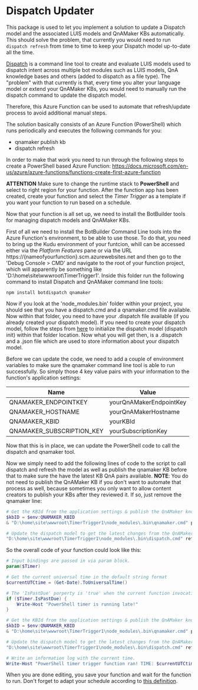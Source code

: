 # Dispatch Updater

This package is used to let you implement a solution to update a Dispatch model and the associated LUIS models and QnAMaker KBs automatically. This should solve the problem, that currently you would need to run `dispatch refresh` from time to time to keep your Dispatch model up-to-date all the time.

[Dispatch](https://github.com/Microsoft/botbuilder-tools/tree/master/packages/Dispatch) is a command line tool to create and evaluate LUIS models used to dispatch intent across multiple bot modules such as LUIS models, QnA knowledge bases and others (added to dispatch as a file type).
The "problem" with that currently is that, every time you alter your language model or extend your QnAMaker KBs, you would need to manually run the dispatch command to update the dispatch model.

Therefore, this Azure Function can be used to automate that refresh/update process to avoid additional manual steps.

The solution basically consists of an Azure Function (PowerShell) which runs periodically and executes the following commands for you:
* qnamaker publish kb
* dispatch refresh

In order to make that work you need to run through the following steps to create a PowerShell based Azure Function:
https://docs.microsoft.com/en-us/azure/azure-functions/functions-create-first-azure-function

__ATTENTION__ Make sure to change the runtime stack to **PowerShell** and select to right region for your function. After the function app has been created, create your function and select the *Timer Trigger* as a template if you want your function to run based on a schedule.

Now that your function is all set up, we need to install the BotBuilder tools for managing dispatch models and QnAMaker KBs.

First of all we need to install the BotBuilder Command Line tools into the Azure Function's environment, to be able to use those.
To do that, you need to bring up the Kudu environment of your funtcion, whill can be accessed either via the *Platform Features* pane or via the URL https://{nameofyourfunction}.scm.azurewebsites.net and then go to the 'Debug Console > CMD' and navigate to the root of your function project, which will apparently be something like 'D:\home\site\wwwroot\TimerTrigger1'. Inside this folder run the following command to install Dispatch and QnAMaker command line tools:

`npm install botdispatch qnamaker`

Now if you look at the 'node_modules\.bin' folder within your project, you should see that you have a dispatch.cmd and a qnamaker.cmd file available. Now within that folder, you need to have your .dispatch file available (if you already created your dispatch model). If you need to create your dispatch model, follow the steps from [here](https://github.com/Microsoft/botbuilder-tools/tree/master/packages/Dispatch#usage) to initialize the dispatch model (dispatch init) within that folder location. Now what you will get then, is a .dispatch and a .json file which are used to store information about your dispatch model.

Before we can update the code, we need to add a couple of environment variables to make sure the qnamaker command line tool is able to run successfully. So simply those 4 key value pairs with your information to the function's application settings:

| Name  | Value |
| ------------- | ------------- |
| QNAMAKER_ENDPOINTKEY  | yourQnAMakerEndpointKey  |
| QNAMAKER_HOSTNAME  | yourQnAMakerHostname  |
| QNAMAKER_KBID   | yourKBId   |
| QNAMAKER_SUBSCRIPTION_KEY   | yourSubscriptionKey   |

Now that this is in place, we can update the PowerShell code to call the dispatch and qnamaker tool.

Now we simply need to add the following lines of code to the script to call dispatch and refresh the model as well as publish the qnamaker KB before that to make sure the have the latest KB QnA pairs available. __NOTE__: You do not need to publish the QnAMaker KB if you don't want to automate that process as well, because sometimes you only want to allow content creators to publish your KBs after they reviewed it. If so, just remove the qnamaker line:

```powershell
# Get the KBId from the application settings & publish the QnAMaker knowledgebase
$kbID = $env:QNAMAKER_KBID
& "D:\home\site\wwwroot\TimerTrigger1\node_modules\.bin\qnamaker.cmd" publish kb --kbId $kbID

# Update the dispatch model to get the latest changes from the QnAMaker KBs
"D:\home\site\wwwroot\TimerTrigger1\node_modules\.bin\dispatch.cmd" refresh
```

So the overall code of your function could look like this:
```powershell
# Input bindings are passed in via param block.
param($Timer)

# Get the current universal time in the default string format
$currentUTCtime = (Get-Date).ToUniversalTime()

# The 'IsPastDue' porperty is 'true' when the current function invocation is later than scheduled.
if ($Timer.IsPastDue) {
    Write-Host "PowerShell timer is running late!"
}

# Get the KBId from the application settings & publish the QnAMaker knowledgebase
$kbID = $env:QNAMAKER_KBID
& "D:\home\site\wwwroot\TimerTrigger1\node_modules\.bin\qnamaker.cmd" publish kb --kbId $kbID

# Update the dispatch model to get the latest changes from the QnAMaker KBs
"D:\home\site\wwwroot\TimerTrigger1\node_modules\.bin\dispatch.cmd" refresh

# Write an information log with the current time.
Write-Host "PowerShell timer trigger function ran! TIME: $currentUTCtime"
```

When you are done editing, you save your function and wait for the function to run. Don't forget to adapt your schedule according to [this definition](https://docs.microsoft.com/en-us/azure/azure-functions/functions-bindings-timer#cron-expressions).